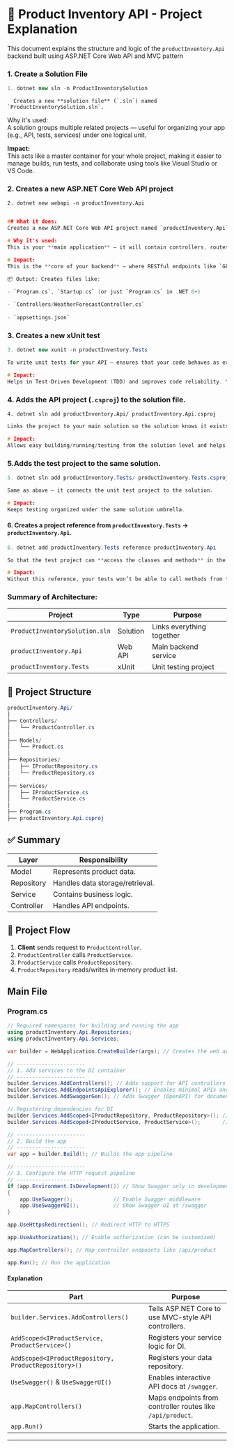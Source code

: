 
# 🧾 Product Inventory API - Project Explanation

This document explains the structure and logic of the `productInventory.Api` backend built using ASP.NET Core Web API and MVC pattern

### 1. Create a Solution File

``` csharp
1. dotnet new sln -n ProductInventorySolution
```

      Creates a new **solution file** (`.sln`) named `ProductInventorySolution.sln`.
      
Why it's used:  
		A solution groups multiple related projects — useful for organizing your app (e.g., API, tests, services) under one logical unit.
		
**Impact:**  
		This acts like a master container for your whole project, making it easier to manage builds, run tests, and collaborate using tools like Visual Studio or VS Code.


### 2. Creates a new ASP.NET Core Web API project
```CSharp
2. dotnet new webapi -n productInventory.Api
```

 ```c

## What it does:
Creates a new ASP.NET Core Web API project named `productInventory.Api`.

# Why it's used:  
This is your **main application** — it will contain controllers, routes, services, models, etc., to handle HTTP requests and respond with data (like JSON).

# Impact: 
This is the **core of your backend** — where RESTful endpoints like `GET /products` or `POST /products` will live.

📦 Output: Creates files like:

- `Program.cs`, `Startup.cs` (or just `Program.cs` in .NET 6+)
    
- `Controllers/WeatherForecastController.cs`
    
- `appsettings.json`

```


### 3. Creates a new **xUnit** test

```csharp
3. dotnet new xunit -n productInventory.Tests
```


``` c
To write unit tests for your API — ensures that your code behaves as expected.

# Impact:  
Helps in Test-Driven Development (TDD) and improves code reliability. You’ll test your API controllers, services, and models here.
```


### 4. Adds the **API project** (`.csproj`) to the **solution file**.

```Csharp
4. dotnet sln add productInventory.Api/ productInventory.Api.csproj
```

```c
Links the project to your main solution so the solution knows it exists and can build it.

# Impact: 
Allows easy building/running/testing from the solution level and helps when working in IDEs (e.g., Visual Studio shows everything in one place).
```


### 5.Adds the **test project** to the same solution.

```csharp
5. dotnet sln add productInventory.Tests/ productInventory.Tests.csproj
```

```c
Same as above — it connects the unit test project to the solution.

# Impact:  
Keeps testing organized under the same solution umbrella.

```


#### 6. Creates a **project reference** from `productInventory.Tests` → `productInventory.Api`.

```csharp
6. dotnet add productInventory.Tests reference productInventory.Api
```

```c
So that the test project can **access the classes and methods** in the API project (e.g., controllers, services) for testing.

# Impact:  
Without this reference, your tests won’t be able to call methods from the API project. This makes cross-project access possible for testing.
```

### Summary of Architecture:

|Project|Type|Purpose|
|---|---|---|
|`ProductInventorySolution.sln`|Solution|Links everything together|
|`productInventory.Api`|Web API|Main backend service|
|`productInventory.Tests`|xUnit|Unit testing project|


## 📁 Project Structure

```csharp
productInventory.Api/
│
├── Controllers/
│   └── ProductController.cs
│
├── Models/
│   └── Product.cs
│
├── Repositories/
│   ├── IProductRepository.cs
│   └── ProductRepository.cs
│
├── Services/
│   ├── IProductService.cs
│   └── ProductService.cs
│
├── Program.cs
├── productInventory.Api.csproj

```


## ✅ Summary

| Layer      | Responsibility                  |
| ---------- | ------------------------------- |
| Model      | Represents product data.        |
| Repository | Handles data storage/retrieval. |
| Service    | Contains business logic.        |
| Controller | Handles API endpoints.          |


## 📌 Project Flow

1. **Client** sends request to `ProductController`.
2. `ProductController` calls `ProductService`.
3. `ProductService` calls `ProductRepository`.
4. `ProductRepository` reads/writes in-memory product list.



## Main File

### Program.cs 

```csharp
// Required namespaces for building and running the app
using productInventory.Api.Repositories;
using productInventory.Api.Services;

var builder = WebApplication.CreateBuilder(args); // Creates the web app builder

// ----------------------
// 1. Add services to the DI container
// ----------------------
builder.Services.AddControllers(); // Adds support for API controllers
builder.Services.AddEndpointsApiExplorer(); // Enables minimal APIs and Swagger
builder.Services.AddSwaggerGen(); // Adds Swagger (OpenAPI) for documentation

// Registering dependencies for DI
builder.Services.AddScoped<IProductRepository, ProductRepository>(); // Repository binding
builder.Services.AddScoped<IProductService, ProductService>();       // Service binding

// ----------------------
// 2. Build the app
// ----------------------
var app = builder.Build(); // Builds the app pipeline

// ----------------------
// 3. Configure the HTTP request pipeline
// ----------------------
if (app.Environment.IsDevelopment()) // Show Swagger only in development mode
{
    app.UseSwagger();             // Enable Swagger middleware
    app.UseSwaggerUI();           // Show Swagger UI at /swagger
}

app.UseHttpsRedirection(); // Redirect HTTP to HTTPS

app.UseAuthorization(); // Enable authorization (can be customized)

app.MapControllers(); // Map controller endpoints like /api/product

app.Run(); // Run the application


```


#### Explanation

|Part|Purpose|
|---|---|
|`builder.Services.AddControllers()`|Tells ASP.NET Core to use MVC-style API controllers.|
|`AddScoped<IProductService, ProductService>()`|Registers your service logic for DI.|
|`AddScoped<IProductRepository, ProductRepository>()`|Registers your data repository.|
|`UseSwagger()` & `UseSwaggerUI()`|Enables interactive API docs at `/swagger`.|
|`app.MapControllers()`|Maps endpoints from controller routes like `/api/product`.|
|`app.Run()`|Starts the application.|

---
